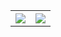 <table cellspacing="0" cellpadding="0" style="border: none;">
  <th>
    <img src="https://github-readme-stats.vercel.app/api?username=tsonglew&show_icons=true&hide_title=true&theme=dark">
  </th>
  <th>
    <img src="https://github-readme-stats.vercel.app/api/top-langs/?username=tsonglew&layout=compact&theme=dark">
  </th>
</table>
